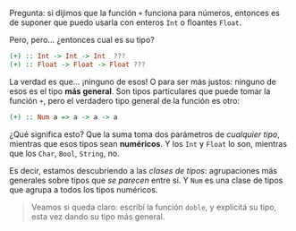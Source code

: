 Pregunta: si dijimos que la función `+` funciona para números, entonces es de suponer que puedo usarla con enteros `Int` o floantes `Float`. 

Pero, pero... ¿entonces cual es su tipo?

```haskell
(+) :: Int -> Int -> Int  ???
(+) :: Float -> Float -> Float ???
```

La verdad es que... ¡ninguno de esos! O para ser más justos: ninguno de esos es el tipo **más general**.  Son tipos particulares que puede tomar la función `+`, pero el verdadero tipo general de la función es otro:

```haskell
(+) :: Num a => a -> a -> a
```

¿Qué significa esto? Que la suma toma dos parámetros de _cualquier tipo_, mientras que esos tipos sean **numéricos**. Y los `Int` y `Float` lo son, mientras que los `Char`, `Bool`, `String`, no. 

Es decir, estamos descubriendo a las _clases de tipos_: agrupaciones más generales sobre tipos que _se parecen_ entre sí. Y `Num` es una clase de tipos que agrupa a todos los tipos numéricos.   


> Veamos si queda claro: escribí la función `doble`, y explicitá su tipo, esta vez dando su tipo más general. 
